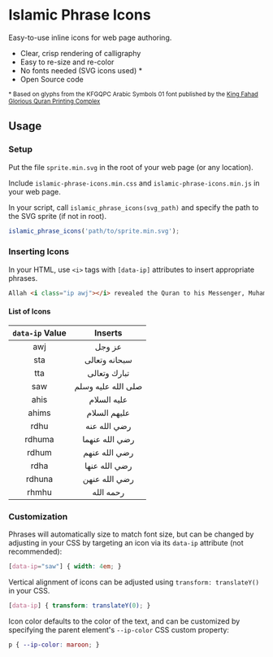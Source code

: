 # Islamic Phrase Icons

Easy-to-use inline icons for web page authoring.

- Clear, crisp rendering of calligraphy
- Easy to re-size and re-color
- No fonts needed (SVG icons used) *
- Open Source code

<small>* Based on glyphs from the KFGQPC Arabic Symbols 01 font published by the [King Fahad Glorious Quran Printing Complex](http://qurancomplex.org/?Lan=en)</small>

## Usage


### Setup

Put the file ```sprite.min.svg``` in the root of your web page (or any location).

Include ```islamic-phrase-icons.min.css``` and ```islamic-phrase-icons.min.js``` in your web page.

In your script, call ```islamic_phrase_icons(svg_path)``` and specify the path to the SVG sprite (if not in root).

```javascript
islamic_phrase_icons('path/to/sprite.min.svg');
```

### Inserting Icons

In your HTML, use ```<i>``` tags with ```[data-ip]``` attributes to insert appropriate phrases. 

```html
Allah <i class="ip awj"></i> revealed the Quran to his Messenger, Muhammad <i class="ip saw"></i>.
```

#### List of Icons 

                      
| ```data-ip``` Value | Inserts |
|:-----------:|:------------:|
| awj    |  عز وجل  |
| sta    |  سبحانه وتعالى  |
| tta    |  تبارك وتعالى  |
| saw    |  صلى الله عليه وسلم  |
| ahis   |  عليه السلام  |
| ahims  |  عليهم السلام  |
| rdhu   |  رضي الله عنه  |
| rdhuma |  رضي الله عنهما  |
| rdhum  |  رضي الله عنهم  |
| rdha   |  رضي الله عنها  |
| rdhuna |  رضي الله عنهن  |
| rhmhu |  رحمه الله  |


### Customization

Phrases will automatically size to match font size, but can be changed by adjusting in your CSS by targeting an icon via its ```data-ip``` attribute (not recommended):
```css
[data-ip="saw"] { width: 4em; }
```

Vertical alignment of icons can be adjusted using ```transform: translateY()``` in your CSS.
```css
[data-ip] { transform: translateY(0); }
```

Icon color defaults to the color of the text, and can be customized by specifying the parent element's ```--ip-color``` CSS custom property:

```css
p { --ip-color: maroon; }
```